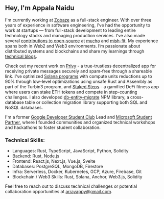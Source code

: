## Hey, I'm Appala Naidu

I'm currently working at [Zobaze](https://zobaze.com) as a full-stack engineer. With over three years of experience in software engineering, I've had the opportunity to work at startups — from full-stack development to leading entire technology stacks and managing production services. I've also made several [contributions to open-source](https://github.com/arrayappy/) at [mucho](https://github.com/solana-developers/mucho) and [mish-fit](https://github.com/mish-fit). My experience spans both in Web2 and Web3 environments. I’m passionate about distributed systems and blockchains and share my learnings through [technical blogs](https://www.appalanaidu.xyz/blog).

Check out my recent work on [Privy](https://privy-devnet.vercel.app) - a true-trustless decentralized app for receiving private messages securely and spam-free through a shareable link. I've optimized [Solana programs](https://github.com/arrayappy/solana-native-rust-q4) with compute units reductions up to 90% through low-level optimizations using unsafe Rust and Assembly as part of the Turbin3 program, and [Staked Steps](https://github.com/arrayappy/staked-steps) - a gamified DeFi fitness app where users can stake ETH tokens and compete in step-counting challenges. I also developed [db-entity-migrate](https://www.npmjs.com/package/db-entity-migrate
) NPM library, a cross-database table or collection migration library supporting both SQL and NoSQL databases.

I'm a former [Google Developer Student Club](https://developers.google.com/community/gdsc) Lead and [Microsoft Student Partner](https://mvp.microsoft.com/studentambassadors), where I founded communities and organized technical workshops and hackathons to foster student collaboration.

### Technical Skills:
- Languages: Rust, TypeScript, JavaScript, Python, Solidity
- Backend: Rust, Node.js
- Frontend: React.js, Next.js, Vue.js, Svelte
- Databases: PostgreSQL, MongoDB, Firestore
- Infra: Serverless, Docker, Kubernetes, GCP, Azure, Firebase, Git
- Blockchain / Web3 Skills: Rust, Solana, Anchor, Web3.js, Solidity

Feel free to reach out to discuss technical challenges or potential collaboration opportunities at arrayappy@gmail.com.
